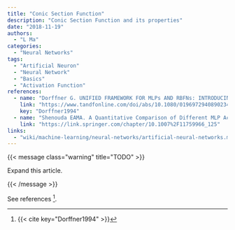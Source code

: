 ```yaml
---
title: "Conic Section Function"
description: "Conic Section Function and its properties"
date: "2018-11-19"
authors:
  - "L Ma"
categories:
  - "Neural Networks"
tags:
  - "Artificial Neuron"
  - "Neural Network"
  - "Basics"
  - "Activation Function"
references:
  - name: "Dorffner G. UNIFIED FRAMEWORK FOR MLPs AND RBFNs: INTRODUCING CONIC SECTION FUNCTION NETWORKS. Cybern Syst. 1994;25: 511–554. doi:10.1080/01969729408902340"
    link: "https://www.tandfonline.com/doi/abs/10.1080/01969729408902340"
    key: "Dorffner1994"
  - name: "Shenouda EAMA. A Quantitative Comparison of Different MLP Activation Functions in Classification. Advances in Neural Networks - ISNN 2006. Springer Berlin Heidelberg; 2006. pp. 849–857. doi:10.1007/11759966_125"
    link: "https://link.springer.com/chapter/10.1007%2F11759966_125"
links:
  - "wiki/machine-learning/neural-networks/artificial-neural-networks.md"
---
```


{{< message class="warning" title="TODO" >}}

Expand this article.

{{< /message >}}

See references [^Dorffner1994].

[^Dorffner1994]: {{< cite key="Dorffner1994" >}}
